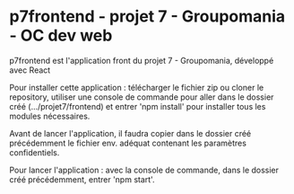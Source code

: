 # p7frontend - projet 7 - Groupomania - OC dev web

p7frontend est l'application front du projet 7 - Groupomania, développé avec React

Pour installer cette application : télécharger le fichier zip ou cloner le repository, utiliser une console de commande pour aller dans le dossier créé (.../projet7/frontend) et entrer 'npm install' pour installer tous les modules nécessaires.

Avant de lancer l'application, il faudra copier dans le dossier créé précédemment le fichier env. adéquat contenant les paramètres confidentiels.

Pour lancer l'application : avec la console de commande, dans le dossier créé précédemment, entrer 'npm start'.

